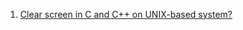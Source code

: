  1. [Clear screen in C and C++ on UNIX-based system?](https://stackoverflow.com/questions/17271576/clear-screen-in-c-and-c-on-unix-based-system)
